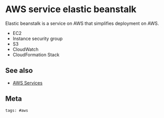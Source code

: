 # AWS service elastic beanstalk

Elastic beanstalk is a service on AWS that simplifies deployment on AWS.

- EC2
- Instance security group
- S3
- CloudWatch
- CloudFormation Stack

## See also

- [AWS Services](../339)

## Meta

    tags: #aws
